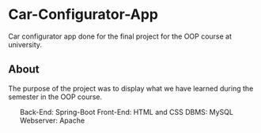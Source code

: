 # Car-Configurator-App

Car configurator app done for the final project for the OOP course at university.

## About

The purpose of the project was to display what we have learned during the semester in the OOP course.

<ul>
    </li>Back-End: Spring-Boot</li>
    </li>Front-End: HTML and CSS</li>
    </li>DBMS: MySQL</li>
    </li>Webserver: Apache</li>
</ul>
